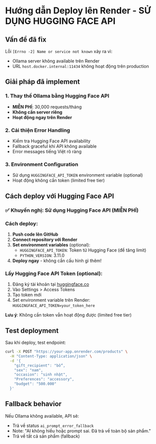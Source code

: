 # Hướng dẫn Deploy lên Render - SỬ DỤNG HUGGING FACE API

## Vấn đề đã fix

Lỗi `[Errno -2] Name or service not known` xảy ra vì:
- Ollama server không available trên Render
- URL `host.docker.internal:11434` không hoạt động trên production

## Giải pháp đã implement

### 1. Thay thế Ollama bằng Hugging Face API
- **MIỄN PHÍ**: 30,000 requests/tháng
- **Không cần server riêng**
- **Hoạt động ngay trên Render**

### 2. Cải thiện Error Handling
- Kiểm tra Hugging Face API availability
- Fallback graceful khi API không available
- Error messages tiếng Việt rõ ràng

### 3. Environment Configuration
- Sử dụng `HUGGINGFACE_API_TOKEN` environment variable (optional)
- Hoạt động không cần token (limited free tier)

## Cách deploy với Hugging Face API

### ✅ Khuyến nghị: Sử dụng Hugging Face API (MIỄN PHÍ)

### Cách deploy:

1. **Push code lên GitHub**
2. **Connect repository với Render**
3. **Set environment variables** (optional):
   - `HUGGINGFACE_API_TOKEN`: Token từ Hugging Face (để tăng limit)
   - `PYTHON_VERSION`: 3.11.0
4. **Deploy ngay** - không cần cấu hình gì thêm!

### Lấy Hugging Face API Token (optional):

1. Đăng ký tài khoản tại [huggingface.co](https://huggingface.co)
2. Vào Settings > Access Tokens
3. Tạo token mới
4. Set environment variable trên Render: `HUGGINGFACE_API_TOKEN=your_token_here`

**Lưu ý**: Không cần token vẫn hoạt động được (limited free tier)

## Test deployment

Sau khi deploy, test endpoint:
```bash
curl -X POST "https://your-app.onrender.com/products" \
  -H "Content-Type: application/json" \
  -d '{
    "gift_recipient": "bố",
    "sex": "nam", 
    "occasion": "sinh nhật",
    "Preferences": "accessory",
    "budget": "500.000"
  }'
```

## Fallback behavior

Nếu Ollama không available, API sẽ:
- Trả về status `ai_prompt_error_fallback`
- Note: "AI không hiểu hoặc prompt sai. Đã trả về toàn bộ sản phẩm."
- Trả về tất cả sản phẩm (fallback)
